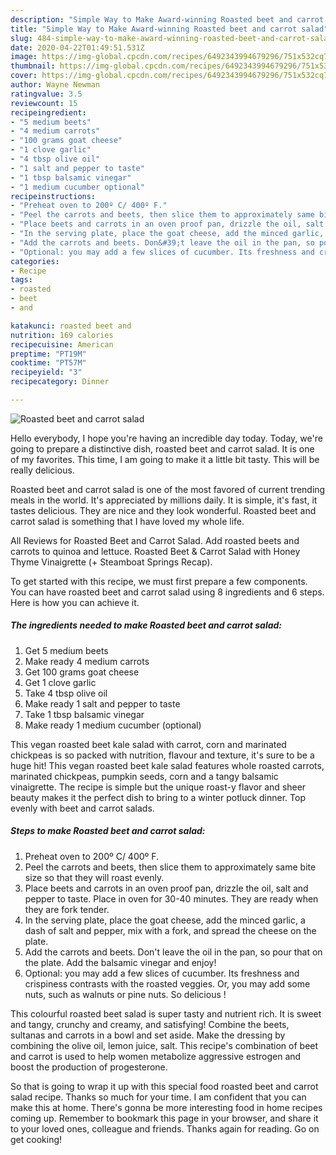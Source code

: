 ```yaml
---
description: "Simple Way to Make Award-winning Roasted beet and carrot salad"
title: "Simple Way to Make Award-winning Roasted beet and carrot salad"
slug: 484-simple-way-to-make-award-winning-roasted-beet-and-carrot-salad
date: 2020-04-22T01:49:51.531Z
image: https://img-global.cpcdn.com/recipes/6492343994679296/751x532cq70/roasted-beet-and-carrot-salad-recipe-main-photo.jpg
thumbnail: https://img-global.cpcdn.com/recipes/6492343994679296/751x532cq70/roasted-beet-and-carrot-salad-recipe-main-photo.jpg
cover: https://img-global.cpcdn.com/recipes/6492343994679296/751x532cq70/roasted-beet-and-carrot-salad-recipe-main-photo.jpg
author: Wayne Newman
ratingvalue: 3.5
reviewcount: 15
recipeingredient:
- "5 medium beets"
- "4 medium carrots"
- "100 grams goat cheese"
- "1 clove garlic"
- "4 tbsp olive oil"
- "1 salt and pepper to taste"
- "1 tbsp balsamic vinegar"
- "1 medium cucumber optional"
recipeinstructions:
- "Preheat oven to 200º C/ 400º F."
- "Peel the carrots and beets, then slice them to approximately same bite size so that they will roast evenly."
- "Place beets and carrots in an oven proof pan, drizzle the oil, salt and pepper to taste. Place in oven for 30-40 minutes. They are ready when they are fork tender."
- "In the serving plate, place the goat cheese, add the minced garlic,  a dash of salt and pepper, mix with a fork, and spread the cheese on the plate."
- "Add the carrots and beets. Don&#39;t leave the oil in the pan, so pour that on the plate. Add the balsamic vinegar and enjoy!"
- "Optional: you may add a few slices of cucumber. Its freshness and crispiness contrasts with the roasted veggies. Or, you may add some nuts, such as walnuts or pine nuts. So delicious !"
categories:
- Recipe
tags:
- roasted
- beet
- and

katakunci: roasted beet and 
nutrition: 169 calories
recipecuisine: American
preptime: "PT19M"
cooktime: "PT57M"
recipeyield: "3"
recipecategory: Dinner

---
```



![Roasted beet and carrot salad](https://img-global.cpcdn.com/recipes/6492343994679296/751x532cq70/roasted-beet-and-carrot-salad-recipe-main-photo.jpg)

Hello everybody, I hope you're having an incredible day today. Today, we're going to prepare a distinctive dish, roasted beet and carrot salad. It is one of my favorites. This time, I am going to make it a little bit tasty. This will be really delicious.

Roasted beet and carrot salad is one of the most favored of current trending meals in the world. It's appreciated by millions daily. It is simple, it's fast, it tastes delicious. They are nice and they look wonderful. Roasted beet and carrot salad is something that I have loved my whole life.

All Reviews for Roasted Beet and Carrot Salad. Add roasted beets and carrots to quinoa and lettuce. Roasted Beet &amp; Carrot Salad with Honey Thyme Vinaigrette (+ Steamboat Springs Recap).


To get started with this recipe, we must first prepare a few components. You can have roasted beet and carrot salad using 8 ingredients and 6 steps. Here is how you can achieve it.

<!--inarticleads1-->

##### The ingredients needed to make Roasted beet and carrot salad:

1. Get 5 medium beets
1. Make ready 4 medium carrots
1. Get 100 grams goat cheese
1. Get 1 clove garlic
1. Take 4 tbsp olive oil
1. Make ready 1 salt and pepper to taste
1. Take 1 tbsp balsamic vinegar
1. Make ready 1 medium cucumber (optional)


This vegan roasted beet kale salad with carrot, corn and marinated chickpeas is so packed with nutrition, flavour and texture, it&#39;s sure to be a huge hit! This vegan roasted beet kale salad features whole roasted carrots, marinated chickpeas, pumpkin seeds, corn and a tangy balsamic vinaigrette. The recipe is simple but the unique roast-y flavor and sheer beauty makes it the perfect dish to bring to a winter potluck dinner. Top evenly with beet and carrot salads. 

<!--inarticleads2-->

##### Steps to make Roasted beet and carrot salad:

1. Preheat oven to 200º C/ 400º F.
1. Peel the carrots and beets, then slice them to approximately same bite size so that they will roast evenly.
1. Place beets and carrots in an oven proof pan, drizzle the oil, salt and pepper to taste. Place in oven for 30-40 minutes. They are ready when they are fork tender.
1. In the serving plate, place the goat cheese, add the minced garlic,  a dash of salt and pepper, mix with a fork, and spread the cheese on the plate.
1. Add the carrots and beets. Don&#39;t leave the oil in the pan, so pour that on the plate. Add the balsamic vinegar and enjoy!
1. Optional: you may add a few slices of cucumber. Its freshness and crispiness contrasts with the roasted veggies. Or, you may add some nuts, such as walnuts or pine nuts. So delicious !


This colourful roasted beet salad is super tasty and nutrient rich. It is sweet and tangy, crunchy and creamy, and satisfying! Combine the beets, sultanas and carrots in a bowl and set aside. Make the dressing by combining the olive oil, lemon juice, salt. This recipe&#39;s combination of beet and carrot is used to help women metabolize aggressive estrogen and boost the production of progesterone. 

So that is going to wrap it up with this special food roasted beet and carrot salad recipe. Thanks so much for your time. I am confident that you can make this at home. There's gonna be more interesting food in home recipes coming up. Remember to bookmark this page in your browser, and share it to your loved ones, colleague and friends. Thanks again for reading. Go on get cooking!
